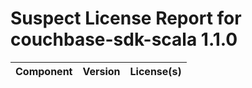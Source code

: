 
Suspect License Report for couchbase-sdk-scala 1.1.0
====================================================

|Component|Version|License(s)|
| :--- | :--- | :--- |
